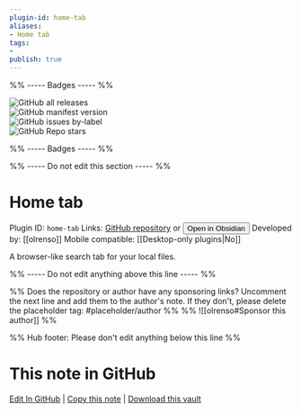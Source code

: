 ```yaml
---
plugin-id: home-tab
aliases:
- Home tab
tags: 
- 
publish: true
---
```


%% ----- Badges ----- %%

![GitHub all releases](https://img.shields.io/github/downloads/olrenso/obsidian-home-tab/total?color=573E7A&logo=github&style=for-the-badge)   
![GitHub manifest version](https://img.shields.io/github/manifest-json/v/olrenso/obsidian-home-tab?color=573E7A&logo=github&style=for-the-badge)   
![GitHub issues by-label](https://img.shields.io/github/issues/olrenso/obsidian-home-tab/help%20wanted?color=573E7A&logo=github&style=for-the-badge)   
![GitHub Repo stars](https://img.shields.io/github/stars/olrenso/obsidian-home-tab?color=573E7A&logo=github&style=for-the-badge)

%% ----- Badges ----- %%

%% ----- Do not edit this section ----- %%

# Home tab

Plugin ID: `home-tab`
Links: [GitHub repository](https://github.com/olrenso/obsidian-home-tab) or [<button id=HH>Open in Obsidian</button>](obsidian://show-plugin?id=home-tab)
Developed by: [[olrenso]]
Mobile compatible: [[Desktop-only plugins|No]]

A browser-like search tab for your local files.

%% ----- Do not edit anything above this line ----- %% 

%% Does the repository or author have any sponsoring links? Uncomment the next line and add them to the author's note. If they don't, please delete the placeholder tag: #placeholder/author %%
%% ![[olrenso#Sponsor this author]] %%

%% Hub footer: Please don't edit anything below this line %%

# This note in GitHub

<span class="git-footer">[Edit In GitHub](https://github.dev/obsidian-community/obsidian-hub/blob/main/02%20-%20Community%20Expansions/02.05%20All%20Community%20Expansions/Plugins/home-tab.md "git-hub-edit-note") | [Copy this note](https://raw.githubusercontent.com/obsidian-community/obsidian-hub/main/02%20-%20Community%20Expansions/02.05%20All%20Community%20Expansions/Plugins/home-tab.md "git-hub-copy-note") | [Download this vault](https://github.com/obsidian-community/obsidian-hub/archive/refs/heads/main.zip "git-hub-download-vault") </span>
